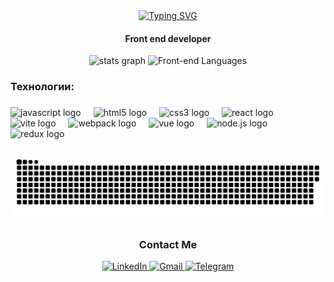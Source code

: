 <div id="header" align="center">
  <a href="https://git.io/typing-svg">
    <img src="https://readme-typing-svg.demolab.com?font=Fira+Code&pause=1000&color=0F53F7&width=435&lines=Hi+%F0%9F%91%8B++I'm+Abylaikhan.+Front+end+dev" alt="Typing SVG" />
  </a>

  <br>
 
 #### Front end developer
</div>

<div align="center">
    <img src="https://github-readme-stats.vercel.app/api?username=abylai123-tech   
    &hide_title=false&hide_rank=false&show_icons=true&include_all_commits=true&count_private=true&disable_animations=false&theme=dracula&locale=en&hide_border=false&order=1"    
    alt="stats graph" />
    <img src="https://github-readme-stats.vercel.app/api/top-langs/?username=abylai123-tech&layout=donut" alt="Front-end Languages" />
</div>

###  

<h3 align="left">Технологии:</h3>

###

<div align="left">
  <img src="https://cdn.jsdelivr.net/gh/devicons/devicon/icons/javascript/javascript-original.svg" height="40" alt="javascript logo" />
  <img width="12" />
  <img src="https://cdn.jsdelivr.net/gh/devicons/devicon/icons/html5/html5-original.svg" height="40" alt="html5 logo" />
  <img width="12" />
  <img src="https://cdn.jsdelivr.net/gh/devicons/devicon/icons/css3/css3-original.svg" height="40" alt="css3 logo" />
  <img width="12" />
  <img src="https://cdn.jsdelivr.net/gh/devicons/devicon/icons/react/react-original.svg" height="40" alt="react logo" />
  <img width="12" />
  <img src="https://skillicons.dev/icons?i=vite" height="40" alt="vite logo" />
  <img width="12" />
  <img src="https://cdn.simpleicons.org/webpack/8DD6F9" height="40" alt="webpack logo" />
  <img width="12" />
  <img src="https://cdn.jsdelivr.net/gh/devicons/devicon/icons/vuejs/vuejs-original.svg" height="40" alt="vue logo" />
  <img width="12" />
  <img src="https://cdn.jsdelivr.net/gh/devicons/devicon/icons/nodejs/nodejs-original.svg" height="40" alt="node.js logo" />
  <img width="12" />
  <img src="https://cdn.jsdelivr.net/gh/devicons/devicon/icons/redux/redux-original.svg" height="40" alt="redux logo" />
  <img width="12" />
</div>

###
<p align="center">
 <img width="600" src="github-snake.svg" alt="snake"/>
</p>

<div id="badges" align="center">
  
  ### Contact Me
 
   <a href="https://www.linkedin.com/in/abylaikhan-oryntay-993449278/" target="_new">
      <img src="https://img.shields.io/badge/Linkedin-Abylai-blue?logo=Linkedin" alt="LinkedIn"/>
  </a>
  <a href="mailto:abylaj.oryntaj@gmail.com" target="_new">
      <img src="https://img.shields.io/badge/Gmail-Abylai-red?logo=gmail" alt="Gmail"/>
  </a>
 <a href="https://t.me/oryntay_a" target="_new">
  <img src="https://img.shields.io/badge/Telegram-Abylai-blue?logo=telegram" alt="Telegram"/>
</a>
  
</div>
